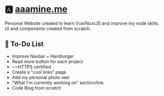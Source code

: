 # 🅰️ [aaamine.me](http://aaamine.me/)
Personal Website created to learn Vue/NuxtJS and improve my node skills. 
UI and components created from scratch. 

## 📝 To-Do List 
- Improve Navbar + Hamburger 
- Read more button for each project 
- ~~HTTPS certified
- Create a "cool links" page 
- Add my personal photo reel 
- "What I'm currently working on" section/link
- Code Blog from scratch 
